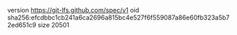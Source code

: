 version https://git-lfs.github.com/spec/v1
oid sha256:efcdbbc1cb241a6ca2696a815bc4e527f6f559087a86e60fb323a5b72ed651c9
size 20501
